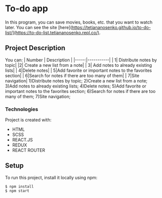 # To-do app
In this program, you can save movies, books, etc. that you want to watch later. You can see the site [here](https://tetiananosenko.github.io/to-do-list/](https://to-do-list.tetiananosenko.repl.co/).
##  Project Description
You can:
| Number | Description |
|-----:|-----------|
| 1| Distribute notes by topic|
|2| Create a new list from a note|
|     3| Add notes to already existing lists|
|     4|Delete notes|
|     5|Add favorite or important notes to the favorites section|
|     6|Search for notes if there are too many of them|
|     7|Site navigation|
1)Distribute notes by topic;
2)Create a new list from a note;
3)Add notes to already existing lists;
4)Delete notes;
5)Add favorite or important notes to the favorites section;
6)Search for notes if there are too many of them;
7)Site navigation;
### Technologies
Project is created with:
* HTML
* SCSS
* REACT.JS
* REDUX
* REACT ROUTER
 ## Setup
To run this project, install it locally using npm:

```
$ npm install
$ npm start
```

